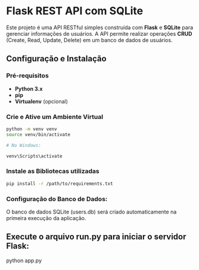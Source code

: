 # Flask REST API com SQLite

Este projeto é uma API RESTful simples construída com **Flask** e **SQLite** para gerenciar informações de usuários. A API permite realizar operações **CRUD** (Create, Read, Update, Delete) em um banco de dados de usuários.

## Configuração e Instalação

### Pré-requisitos

- **Python 3.x**
- **pip**
- **Virtualenv** (opcional)

### Crie e Ative um Ambiente Virtual

```bash
python -m venv venv
source venv/bin/activate  

# No Windows: 

venv\Scripts\activate
```

### Instale as Bibliotecas utilizadas

```bash
pip install -r /path/to/requirements.txt
```

### Configuração do Banco de Dados:

O banco de dados SQLite (users.db) será criado automaticamente na primeira execução da aplicação.

## Execute o arquivo run.py para iniciar o servidor Flask:

python app.py
